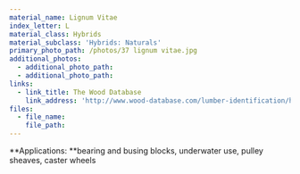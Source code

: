 ```yaml
---
material_name: Lignum Vitae
index_letter: L
material_class: Hybrids
material_subclass: 'Hybrids: Naturals'
primary_photo_path: /photos/37 lignum vitae.jpg
additional_photos:
  - additional_photo_path:
  - additional_photo_path:
links:
  - link_title: The Wood Database
    link_address: 'http://www.wood-database.com/lumber-identification/hardwoods/lignum-vitae/'
files:
  - file_name:
    file_path:
---
```



**Applications:&nbsp;**bearing and busing blocks, underwater use, pulley sheaves, caster wheels
